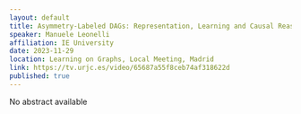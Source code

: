 ```yaml
---
layout: default
title: Asymmetry-Labeled DAGs: Representation, Learning and Causal Reasoning
speaker: Manuele Leonelli
affiliation: IE University
date: 2023-11-29
location: Learning on Graphs, Local Meeting, Madrid
link: https://tv.urjc.es/video/65687a55f8ceb74af318622d
published: true
---
```


 
No abstract available